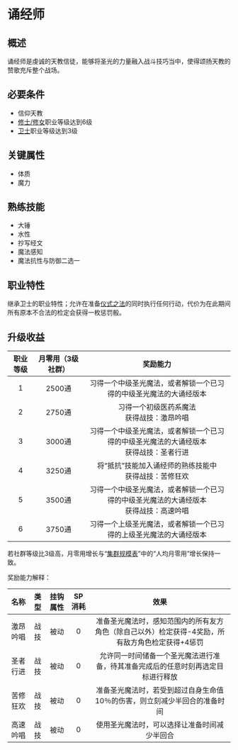 # 诵经师

## 概述

诵经师是虔诚的天教信徒，能够将圣光的力量融入战斗技巧当中，使得颂扬天教的赞歌充斥整个战场。

## 必要条件

* 信仰天教
* <a href="../friar_nun" target="_blank">修士/修女</a>职业等级达到6级
* <a href="../../../basicJob/Guard" target="_blank">卫士</a>职业等级达到3级

## 关键属性

* 体质
* 魔力

## 熟练技能

* 大锤
* 水性
* 抄写经文
* 魔法感知
* 魔法抗性与防御二选一
  
## 职业特性

继承卫士的职业特性；允许在准备<a href="/rules/V4.x rules/8·magic/#_19" target="_blank">仪式之法</a>的同时执行任何行动，代价为在此期间所有原本不合法的检定会获得一枚惩罚骰。

## 升级收益

职业等级|月零用（3级社群）|奖励能力
:--:|:--:|:--:
1|2500通|习得一个中级圣光魔法，或者解锁一个已习得的中级圣光魔法的大诵经版本
2|2750通|习得一个初级医药系魔法<br>获得战技：激昂吟唱
3|3000通|习得一个中级圣光魔法，或者解锁一个已习得的中级圣光魔法的大诵经版本<br>获得战技：圣者行进
4|3250通|将“抵抗”技能加入诵经师的熟练技能中<br>获得战技：苦修狂欢
5|3500通|习得一个中级圣光魔法，或者解锁一个已习得的中级圣光魔法的大诵经版本<br>获得战技：高速吟唱
6|3750通|习得一个上级圣光魔法，或者解锁一个已习得的上级圣光魔法的大诵经版本

若社群等级比3级高，月零用增长与“<a href="../../../scaleList" target="_blank">集群规模表</a>”中的“人均月零用”增长保持一致。

奖励能力解释：

名称|类型|挂钩属性|SP消耗|效果
:--:|:--:|:--:|:--:|:--:
激昂吟唱|战技|被动|0|准备圣光魔法时，感知范围内的所有友方角色（除自己以外）检定获得-4奖励，所有敌方角色检定获得+4惩罚
圣者行进|战技|被动|0|允许同一时间储备一个圣光魔法进行准备，待其准备完成后的任意时刻再选定目标进行释放
苦修狂欢|战技|被动|0|准备圣光魔法时，若受到超过自身生命值10％的伤害，则立刻减少半回合的准备时间
高速吟唱|战技|被动|0|使用圣光魔法时，可以选择让准备时间减少半回合
